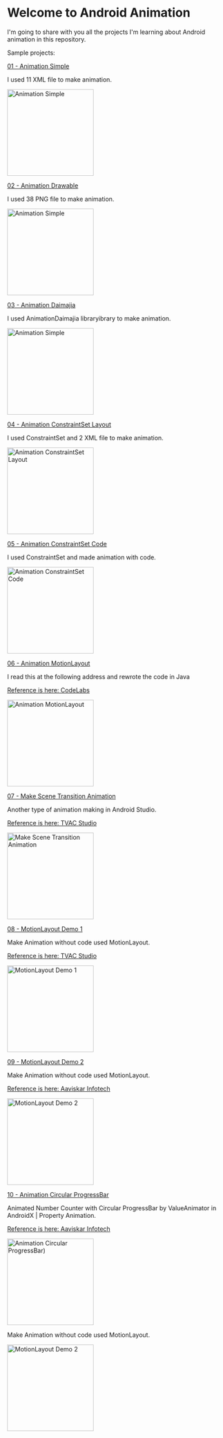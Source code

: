 # Welcome to Android Animation
I'm going to share with you all the projects I'm learning about Android animation in this repository.

Sample projects:


[01 - Animation Simple](https://github.com/mahmood-ghaem/Android_Animation/tree/master/AnimationSimple)

I used 11 XML file to make animation.

<img width="200"  alt="Animation Simple" align="middle" src="./AnimationSimple/screenshot.gif" />


[02 - Animation Drawable](https://github.com/mahmood-ghaem/Android_Animation/tree/master/AnimationDrawable)

I used 38 PNG file to make animation.

<img width="200"  alt="Animation Simple" align="middle" src="./AnimationDrawable/screenshot.gif" />


[03 - Animation Daimajia](https://github.com/mahmood-ghaem/Android_Animation/tree/master/AnimationDaimajia)

I used AnimationDaimajia libraryibrary to make animation.

<img width="200"  alt="Animation Simple" align="middle" src="./AnimationDaimajia/screenshot.gif" />



[04 - Animation ConstraintSet Layout](https://github.com/mahmood-ghaem/Android_Animation/tree/master/AnimationConstraintSetLayout)

I used ConstraintSet and 2 XML file to make animation.

<img width="200"  alt="Animation ConstraintSet Layout" align="middle" src="./AnimationConstraintSetLayout/screenshot.gif" />


[05 - Animation ConstraintSet Code](https://github.com/mahmood-ghaem/Android_Animation/tree/master/AnimationConstraintSetCode)

I used ConstraintSet and made animation with code.

<img width="200"  alt="Animation ConstraintSet Code" align="middle" src="./AnimationConstraintSetCode/screenshot.gif" />


[06 - Animation MotionLayout](https://github.com/mahmood-ghaem/Android_Animation/tree/master/AnimationMotionLayout)

I read this at the following address and rewrote the code in Java

[Reference is here: CodeLabs](https://codelabs.developers.google.com/codelabs/motion-layout)

<img width="200"  alt="Animation MotionLayout" align="middle" src="./AnimationMotionLayout/screenshot.gif" />


[07 - Make Scene Transition Animation](https://github.com/mahmood-ghaem/Android_Animation/tree/master/MakeSceneTransitionAnimation)

Another type of animation making in Android Studio.

[Reference is here: TVAC Studio](https://www.youtube.com/watch?v=BF4yvhpMPcg&list=PLUu5dK1pEfFexQlAskbONchfE55Wi0Sfp&index=1)

<img width="200"  alt="Make Scene Transition Animation" align="middle" src="./MakeSceneTransitionAnimation/screenshot.gif" />


[08 - MotionLayout Demo 1](https://github.com/mahmood-ghaem/Android_Animation/tree/master/MotionLayoutDemo1)

Make Animation without code used MotionLayout.

[Reference is here: TVAC Studio](https://www.youtube.com/watch?v=T6029TkohgU)

<img width="200"  alt="MotionLayout Demo 1" align="middle" src="./MotionLayoutDemo1/screenshot.gif" />


[09 - MotionLayout Demo 2](https://github.com/mahmood-ghaem/Android_Animation/tree/master/MotionLayoutDemo2)

Make Animation without code used MotionLayout.

[Reference is here: Aaviskar Infotech](https://www.youtube.com/watch?v=O-1ou0SMhk8)

<img width="200"  alt="MotionLayout Demo 2" align="middle" src="./MotionLayoutDemo2/screenshot.gif" />


[10 - Animation Circular ProgressBar](https://github.com/mahmood-ghaem/Android_Animation/tree/master/AnimationCircularProgressBar)

Animated Number Counter with Circular ProgressBar by ValueAnimator in AndroidX | Property Animation.

[Reference is here: Aaviskar Infotech](https://www.youtube.com/watch?v=PJy0X1G2A4g)

<img width="200"  alt="Animation Circular ProgressBar)" align="middle" src="./AnimationCircularProgressBar/screenshot.gif" />

Make Animation without code used MotionLayout.


<img width="200"  alt="MotionLayout Demo 2" align="middle" src="./MotionLayoutDemo2/screenshot.gif" />